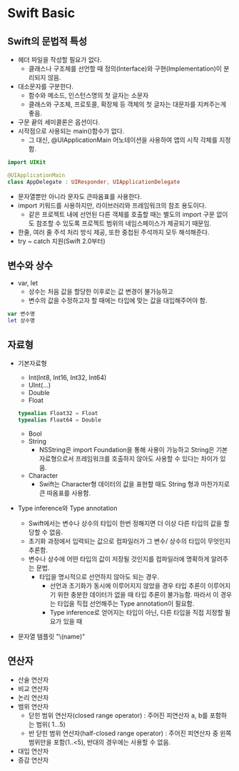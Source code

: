 # **Swift Basic**


## Swift의 문법적 특성

* 헤더 파일을 작성할 필요가 없다.
	* 클래스나 구조체를 선언할 때 정의(Interface)와 구현(Implementation)이 분리되지 않음.
* 대소문자를 구분한다.
	* 함수와 메소드, 인스턴스명의 첫 글자는 소문자
	* 클래스와 구조체, 프로토콜, 확장체 등 객체의 첫 글자는 대문자를 지켜주는게 좋음.
* 구문 끝의 세미콜론은 옵션이다.
* 시작점으로 사용되는 main()함수가 없다.
	* 그 대신, @UIApplicationMain 어노테이션을 사용하여 앱의 시작 각체를 지정함.
```swift
import UIKit

@UIApplicationMain
class AppDelegate : UIResponder, UIApplicationDelegate
```
* 문자열뿐만 아니라 문자도 큰따옴표를 사용한다.
* import 키워드를 사용하지만, 라이브러리와 프레임워크의 참조 용도이다.
	* 같은 프로젝트 내에 선언된 다른 객체를 호출할 때는 별도의 import 구문 없이도 참조할 수 있도록 프로젝트 범위의 네임스페이스가 제공되기 때문임.
* 한줄, 여러 줄 주석 처리 방식 제공, 또한 중첩된 주석까지 모두 해석해준다.
* try ~ catch 지원(Swift 2.0부터)


## 변수와 상수

* var, let
	* 상수는 처음 값을 할당한 이후로는 값 변경이 불가능하고
	* 변수의 값을 수정하고자 할 때에는 타입에 맞는 값을 대입해주어야 함.
```swift
var 변수명
let 상수명
```

## 자료형
* 기본자료형
	* Int(Int8, Int16, Int32, Int64)
	* UInt(...)
	* Double
	* Float
	```swift
    typealias Float32 = Float
    typealias Float64 = Double
    ```
	* Bool
	* String
		* NSString은 import Foundation을 통해 사용이 가능하고 String은 기본 자료형으로서 프레임워크를 호출하지 않아도 사용할 수 있다는 차이가 있음.
	* Character
		* Swift는 Character형 데이터의 값을 표현할 때도 String 형과 마찬가지로 큰 따옴표를 사용함.
		
* Type inference와 Type annotation
	* Swift에서는 변수나 상수의 타입이 한번 정해지면 더 이상 다른 타입의 값을 할당할 수 없음.
	* 초기화 과정에서 입력되는 값으로 컴파일러가 그 변수/ 상수의 타입이 무엇인지 추론함.
	* 변수나 상수에 어떤 타입의 값이 저장될 것인지를 컴파일러에 명확하게 알려주는 문법.
		* 타입을 명시적으로 선언하지 않아도 되는 경우.
			* 선언과 초기화가 동시에 이루어지지 않았을 경우 타입 추론이 이루어지기 위한 충분한 데이터가 없을 때 타입 추론이 불가능함. 따라서 이 경우는 타입을 직접 선언해주는 Type annotation이 필요함.
			* Type inference로 얻어지는 타입이 아닌, 다른 타입을 직접 지정할 필요가 있을 때
* 문자열 템플릿 "\\(name)"
## 연산자

* 산술 연산자
* 비교 연산자
* 논리 연산자
* 범위 연산자
	* 닫힌 범위 연산자(closed range operator) : 주어진 피연산자 a, b를 포함하는 범위( 1...5)
	* 반 닫힌 범위 연산자(half-closed range operator) : 주어진 피연산자 중 왼쪽 범위만을 포함(1..<5), 반대의 경우에는 사용할 수 없음.
* 대입 연산자
* 증감 연산자
